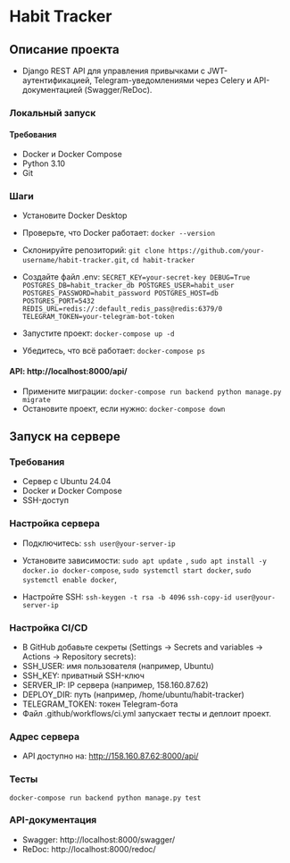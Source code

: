 # Habit Tracker
## Описание проекта
- Django REST API для управления привычками с JWT-аутентификацией, Telegram-уведомлениями через Celery и API-документацией (Swagger/ReDoc).

### Локальный запуск
#### Требования
- Docker и Docker Compose
- Python 3.10
- Git
### Шаги
- Установите Docker Desktop 
- Проверьте, что Docker работает:
```docker --version```
- Склонируйте репозиторий:
```git clone https://github.com/your-username/habit-tracker.git```,
```cd habit-tracker```
- Создайте файл .env:
```SECRET_KEY=your-secret-key DEBUG=True POSTGRES_DB=habit_tracker_db POSTGRES_USER=habit_user POSTGRES_PASSWORD=habit_password POSTGRES_HOST=db POSTGRES_PORT=5432 REDIS_URL=redis://:default_redis_pass@redis:6379/0 TELEGRAM_TOKEN=your-telegram-bot-token```

- Запустите проект:
``` docker-compose up -d ```
- Убедитесь, что всё работает:
``` docker-compose ps ```
#### API: http://localhost:8000/api/ 
- Примените миграции:
``` docker-compose run backend python manage.py migrate ```
- Остановите проект, если нужно:
``` docker-compose down ```
## Запуск на сервере
### Требования
- Сервер с Ubuntu 24.04
- Docker и Docker Compose
- SSH-доступ
### Настройка сервера
-  Подключитесь:
``` ssh user@your-server-ip ```
- Установите зависимости:
```sudo apt update ```,
```sudo apt install -y docker.io docker-compose```,
```sudo systemctl start docker```,
```sudo systemctl enable docker```,

- Настройте SSH:
```ssh-keygen -t rsa -b 4096```
```ssh-copy-id user@your-server-ip```
### Настройка CI/CD
- В GitHub добавьте секреты (Settings → Secrets and variables → Actions → Repository secrets):
- SSH_USER: имя пользователя (например, Ubuntu)
- SSH_KEY: приватный SSH-ключ
- SERVER_IP: IP сервера (например, 158.160.87.62)
- DEPLOY_DIR: путь (например, /home/ubuntu/habit-tracker)
- TELEGRAM_TOKEN: токен Telegram-бота
- Файл .github/workflows/ci.yml запускает тесты и деплоит проект.

### Адрес сервера
- API доступно на:
http://158.160.87.62:8000/api/

### Тесты
```docker-compose run backend python manage.py test```

### API-документация
- Swagger: http://localhost:8000/swagger/
- ReDoc: http://localhost:8000/redoc/